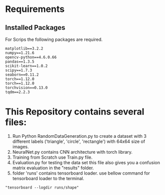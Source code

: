 # Requirements

## Installed Packages

For Scrips the following packages are required.

```
matplotlib==3.2.2
numpy==1.21.6
opencv-python==4.6.0.66
pandas==1.3.5
scikit-learn==1.0.2
scipy==1.7.3
seaborn==0.11.2
torch==1.12.0
torch==1.12.0
torchvision==0.13.0
tqdm==2.2.3
```



# This Repository contains several files:
1)  Run Python RandomDataGeneration.py to create a dataset with 3 different labels ('triangle', 'circle', 'rectangle') with 64x64 size of images.
2)  NeuralNet.py contains CNN architecture with torch library.
3)  Training from Scratch use Train.py file.
4)  Evaluation.py for testing the data set this file also gives you a confusion matrix evaluation in the "results" folder.
5)  folder 'runs' contains tensorboard loader. use bellow command for tensorboard loader to the terminal.
  ```
  "tensorboard --logdir runs/shape"
```
